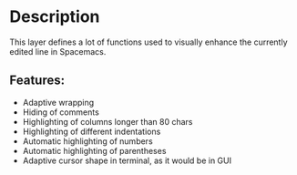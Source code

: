 Description
===========

This layer defines a lot of functions used to visually enhance the
currently edited line in Spacemacs.

Features:
---------

-   Adaptive wrapping
-   Hiding of comments
-   Highlighting of columns longer than 80 chars
-   Highlighting of different indentations
-   Automatic highlighting of numbers
-   Automatic highlighting of parentheses
-   Adaptive cursor shape in terminal, as it would be in GUI
